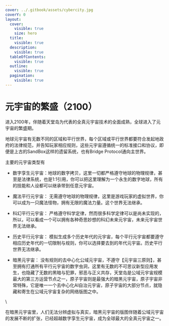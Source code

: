 ```yaml
---
cover: ../.gitbook/assets/cybercity.jpg
coverY: 0
layout:
  cover:
    visible: true
    size: hero
  title:
    visible: true
  description:
    visible: true
  tableOfContents:
    visible: true
  outline:
    visible: true
  pagination:
    visible: true
---
```


# 元宇宙的繁盛（2100）

进入2100年，伴随着天堂岛为代表的全真元宇宙技术的全面成熟，全球进入了元宇宙的繁盛期。



地球元宇宙有无数不同的区域和平行世界，每个区域或平行世界都要符合发起地政府的法律规范，并告知玩家相应规则，这些元宇宙遵循统一的标准接口和协议，即便是上古的SandBox这样的遗留系统，也有Bridge Protocol通向主世界。



主要的元宇宙类型有

* 数字孪生元宇宙：地球的数字拷贝，这里一切都严格遵守地球的物理规律，甚至是法律系统，也是1:1引用，你可以把这里理解为一个永生的数字地球，所有的技能和人设都可以继承带到任意元宇宙。



* 魔法平行元宇宙： 无需遵守地球的物理规律，这里是游戏玩家的虚拟世界，你可以成为一只魔法怪物，拥有无限的魔法力量。这个世界无法继承。



* 科幻平行元宇宙： 严格遵守科学定律，然而很多科学定律可以是尚未实现的，所以，可以看成一个可以拥有各种奇思妙想的科幻未来元宇宙，未来元宇宙世界无法继承。



* 历史平行元宇宙： 模拟生成多个历史年代的元宇宙，每个平行元宇宙都要遵守相应历史年代的一切限制与规则，你可以选择要去到的年代元宇宙。历史平行世界无法继承。



* 暗黑元宇宙： 没有规则的去中心化公域元宇宙，不遵守【元宇宙三原则】，甚至拥有打通所有平行元宇宙的数字虫洞，这里有无数的不可思议新型应用发生，也隐藏了无数的黑暗与犯罪，邪恶与正义共存，天堂岛是公域元宇宙规模最大的第三方运营节点之一，原子宇宙则是最强大的暗黑元宇宙，原子宇宙非常特殊，它是唯一一个去中心化AI自治元宇宙，原子宇宙的大部分节点，就隐藏和寄生在公域元宇宙复杂的网络版图之中。

\


在暗黑元宇宙里，人们无法分辨虚拟与真实，暗黑元宇宙的版图伴随着公域元宇宙的发展不断的扩张，已经超越数字孪生元宇宙，成为全球最大的全真元宇宙之一。
